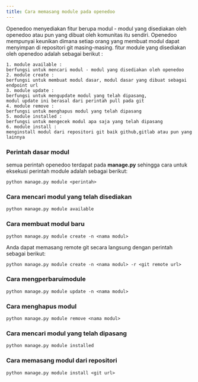 ```yaml
---
title: Cara memasang module pada openedoo
---
```


Openedoo menyediakan fitur berupa modul - modul yang disediakan oleh openedoo atau pun yang dibuat oleh komunitas itu sendiri. Openedoo mempunyai keunikan dimana setiap orang yang membuat modul dapat menyimpan di repositori git masing-masing. fitur module yang disediakan oleh openedoo adalah sebagai berikut :

	1. module available : 
	berfungsi untuk mencari modul - modul yang disediakan oleh openedoo
	2. module create : 
	berfungsi untuk membuat modul dasar, modul dasar yang dibuat sebagai endpoint url
	3. module update : 
	berfungsi untuk mengupdate modul yang telah dipasang, 
	modul update ini berasal dari perintah pull pada git
	4. module remove : 
	berfungsi untuk menghapus modul yang telah dipasang
	5. module installed : 
	berfungsi untuk mengecek modul apa saja yang telah dipasang
	6. module install : 
	menginstall modul dari repositori git baik github,gitlab atau pun yang lainnya

### Perintah dasar modul

semua perintah openedoo terdapat pada **manage.py** sehingga cara untuk eksekusi perintah module adalah sebagai berikut:

```
python manage.py module <perintah>
```

### Cara mencari modul yang telah disediakan

```
python manage.py module available
```

### Cara membuat modul baru


```
python manage.py module create -n <nama modul>
```

Anda dapat memasang remote git secara langsung dengan perintah sebagai berikut:

```
python manage.py module create -n <nama modul> -r <git remote url>
```

### Cara mengperbaruimodule

```
python manage.py module update -n <nama modul>
```

### Cara menghapus modul

```
python manage.py module remove <nama modul>
```

### Cara mencari modul yang telah dipasang

```
python manage.py module installed
```

### Cara memasang modul dari repositori

```
python manage.py module install <git url>
```
